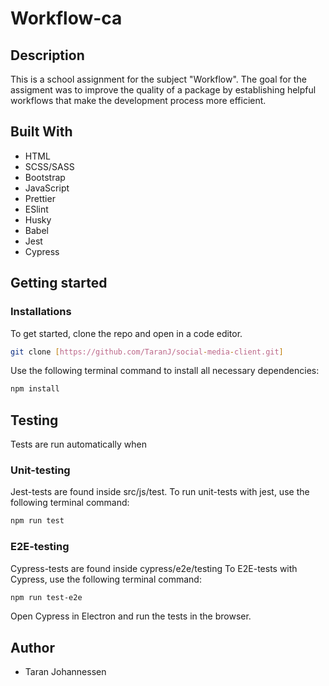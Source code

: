# Workflow-ca

## Description

This is a school assignment for the subject "Workflow". The goal for the
assigment was to improve the quality of a package by establishing helpful
workflows that make the development process more efficient.

## Built With

- HTML
- SCSS/SASS
- Bootstrap
- JavaScript
- Prettier
- ESlint
- Husky
- Babel
- Jest
- Cypress

## Getting started

### Installations

To get started, clone the repo and open in a code editor.

```bash
git clone [https://github.com/TaranJ/social-media-client.git]
```

Use the following terminal command to install all necessary dependencies:

```bash
npm install
```

## Testing

Tests are run automatically when

### Unit-testing

Jest-tests are found inside src/js/test. To run unit-tests with jest, use the
following terminal command:

```bash
npm run test
```

### E2E-testing

Cypress-tests are found inside cypress/e2e/testing To E2E-tests with Cypress,
use the following terminal command:

```bash
npm run test-e2e
```

Open Cypress in Electron and run the tests in the browser.

## Author

- Taran Johannessen
